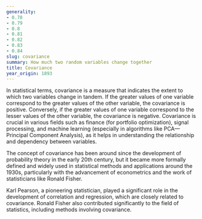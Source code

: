 ```yaml
---
generality:
- 0.78
- 0.79
- 0.8
- 0.81
- 0.82
- 0.83
- 0.84
slug: covariance
summary: How much two random variables change together
title: Covariance
year_origin: 1893
---
```


In statistical terms, covariance is a measure that indicates the extent to which two variables change in tandem. If the greater values of one variable correspond to the greater values of the other variable, the covariance is positive. Conversely, if the greater values of one variable correspond to the lesser values of the other variable, the covariance is negative. Covariance is crucial in various fields such as finance (for portfolio optimization), signal processing, and machine learning (especially in algorithms like PCA—Principal Component Analysis), as it helps in understanding the relationship and dependency between variables.

The concept of covariance has been around since the development of probability theory in the early 20th century, but it became more formally defined and widely used in statistical methods and applications around the 1930s, particularly with the advancement of econometrics and the work of statisticians like Ronald Fisher.

Karl Pearson, a pioneering statistician, played a significant role in the development of correlation and regression, which are closely related to covariance. Ronald Fisher also contributed significantly to the field of statistics, including methods involving covariance.
